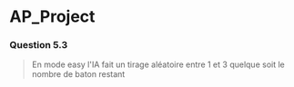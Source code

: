 # AP_Project

### Question 5.3

> En mode easy l'IA fait un tirage aléatoire entre 1 et 3 quelque soit le nombre
> de baton restant